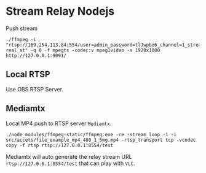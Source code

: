 # Stream Relay Nodejs

Push stream

```shell
./ffmpeg -i "rtsp://169.254.113.84:554/user=admin_password=tlJwpbo6_channel=1_stream=0&amp;onvif=0.sdp?real_st" -q 0 -f mpegts -codec:v mpeg1video -s 1920x1080 http://127.0.0.1:9091/
```

## Local RTSP

Use OBS RTSP Server.

## Mediamtx

Local MP4 push to RTSP server `Mediamtx`.

```shell
./node_modules/ffmpeg-static/ffmpeg.exe -re -stream_loop -1 -i src/accets/file_example_mp4_480_1_5mg.mp4 -rtsp_transport tcp -vcodec copy -f rtsp rtsp://127.0.0.1:8554/test
```

Mediamtx will auto generate the relay stream URL `rtsp://127.0.0.1:8554/test` that can play with `VLC`.
